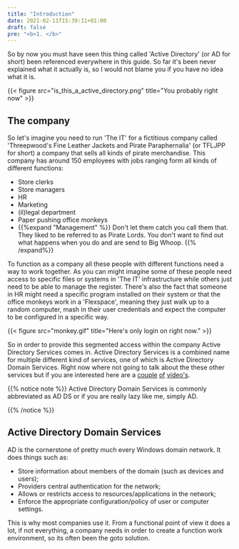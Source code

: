 ```yaml
---
title: "Introduction"
date: 2021-02-11T15:39:11+01:00
draft: false
pre: "<b>1. </b>"
---
```


So by now you must have seen this thing called 'Active Directory' (or AD for short) been referenced everywhere in this guide. So far it's been never explained what it actually is, so I would not blame you if you have no idea what it is.

{{< figure src="is_this_a_active_directory.png" title="You probably right now" >}}

## The company

So let's imagine you need to run 'The IT' for a fictitious company called 'Threepwood's Fine Leather Jackets and Pirate Paraphernalia' (or TFLJPP for short) a company that sells all kinds of pirate merchandise. This company has around 150 employees with jobs ranging form all kinds of different functions:

- Store clerks
- Store managers
- HR
- Marketing
- (il)legal department
- Paper pushing office monkeys
- {{%expand "Management" %}} Don't let them catch you call them that. They liked to be referred to as Pirate Lords. You don't want to find out what happens when you do and are send to Big Whoop. {{% /expand%}}

To function as a company all these people with different functions need a way to work together. As you can might imagine some of these people need access to specific files or systems in 'The IT' infrastructure while others just need to be able to manage the register. There's also the fact that someone in HR might need a specific program installed on their system or that the office monkeys work in a 'Flexspace', meaning they just walk up to a random computer, mash in their user credentials and expect the computer to be configured in a specific way.

{{< figure src="monkey.gif" title="Here's only login on right now." >}}

So in order to provide this segmented access within the company Active Directory Services comes in. Active Directory Services is a combined name for multiple different kind of services, one of which is Active Directory Domain Services. Right now where not going to talk about the these other services but if you are interested here are a [couple](https://www.youtube.com/watch?v=J8y4G0dD-hg) [of](https://www.youtube.com/watch?v=ewn6TaG5GDg) [video's](https://www.youtube.com/watch?v=x0HXDL7i0Wo).

{{% notice note %}}
Active Directory Domain Services is commonly abbreviated as AD DS or if you are really lazy like me, simply AD.

{{% /notice %}}

## Active Directory Domain Services

AD is the cornerstone of pretty much every Windows domain network. It does things such as:

- Store information about members of the domain (such as devices and users);
- Providers central authentication for the network;
- Allows or restricts access to resources/applications in the network;
- Enforce the appropriate configuration/policy of user or computer settings.

This is why most companies use it. From a functional point of view it does a lot, if not everything, a company needs in order to create a function work environment, so its often been the goto solution.

